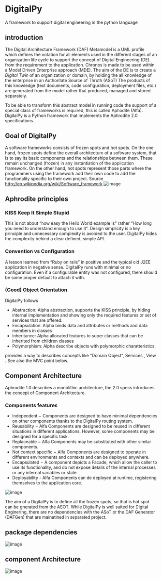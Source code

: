 # DigitalPy
A framework to support digital engineering in the python language

## introduction
The Digital Architecture Framework (DAF) Metamodel is a UML profile which defines the notation for all elements used in the different stages of an organization life cycle to support the concept of Digital Engineering (DE). from the requirement to the application. Chronos is made to be used within a Model Driven Enterprise approach (MDE).
The aim of the DE is to create a *Digital Twin* of an organization or domain, by holding the all knowledge of the enterprise in an Authoritate Source of Thruth (ASoT)
The products of this knowledge (text documents, code configuration, deployment files, etc.) are generated from the model rather that produced, managed and stored separately.

To be able to transform this abstract model in running code the support of a special class of frameworks is required, this is called Aphodite (Alfa). 
DigitalPy is a Python framework that implements the  Aphrodite 2.0 specifications.

## Goal of  DigitalPy

A software frameworks consists of frozen spots and hot spots. On the one hand, frozen spots define the overall architecture of a software system, that is to say its basic components and the relationships between them. These remain unchanged (frozen) in any instantiation of the application framework. On the other hand, hot spots represent those parts where the programmers using the framework add their own code to add the functionality specific to their own project.
Source http://en.wikipedia.org/wiki/Software_framework 
![image](https://user-images.githubusercontent.com/60719165/201929029-44ec83b7-870a-4baa-bc8e-50e46f558a2e.png)

## Aphrodite principles
### KISS Keep It Simple Stupid
This is not about “how easy the Hello World example is” rather “How long you need to understand enough to use it”. 
Design simplicity is a key principle and unnecessary complexity is avoided to the user. DigitalPy  hides the complexity behind a clear defined, simple API.  

### Convention vs Configuration
A lesson learned from “Ruby on rails” in positive and the typical old J2EE application in negative sense.
DigitalPy runs with minimal or no configuration. Even if a configurable entity was not configured, there should be some proper default to attach it with.

### (Good) Object Orientation
DigitalPy follows 
* Abstraction: Alpha abstraction, supports the KISS principle, by hiding internal implementation and showing only the required features or set of services that are offered. 
* Encapsulation: Alpha  binds data and attributes or methods and data members in classes
* Inheritance: Alpha allocated features to super classes that can be  inherited from children classes
* Polymorphism: Alpha describe objects with polymorphic charatteristics.

provides a  way to describes concepts like “Domain Object”, Services , View . See also the MVC point below.


## Component Architecture
Aphrodite 1.0 describes a monolithic architecture, the 2.0 specs introduces the concept of Component Architecture. 

### Components features
 * Independent − Components are designed to have minimal dependencies on other components thanks to the DigitalPy routing system.
 * Reusability − Alfa Components are designed to be reused in different situations in different applications. However, some components may be designed for a specific task.
 * Replaceable − Alfa Components may be substituted with other similar components.
 * Not context specific − Alfa Components are designed to operate in different environments and contexts and can be deployed anywhere.
 * Encapsulated −  A component depicts a Facade, which allow the caller to use its functionality, and do not expose details of the internal processes or any internal variables or state.
 * Deployability - Alfa Components can de deployed at runtime, registering themselves to the application core. 

![image](https://user-images.githubusercontent.com/60719165/201923460-71da92c0-f685-4f44-aa19-8dc53fe0119c.png)

The aim of a DigitalPy is to define all the frozen spots, so that is hot spot can be gnerated from the ASOT.
While DigitalPy is well suited for Digital Enginering, there are no dependencies with the ASoT or the DAF Generator (DAFGen) that are mainatined in separated project. 

## package dependencies
![image](https://user-images.githubusercontent.com/60719165/201922228-a4a7842c-8425-437f-be1c-884ec8c852d1.png)

## component Architecture

![image](https://user-images.githubusercontent.com/60719165/201922624-5bcfbda3-8267-4f07-8200-4198db6b8589.png)







